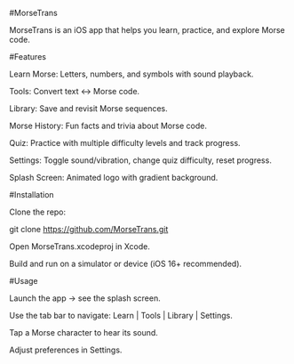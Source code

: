 #MorseTrans

MorseTrans is an iOS app that helps you learn, practice, and explore Morse code.

#Features

Learn Morse: Letters, numbers, and symbols with sound playback.

Tools: Convert text ↔ Morse code.

Library: Save and revisit Morse sequences.

Morse History: Fun facts and trivia about Morse code.

Quiz: Practice with multiple difficulty levels and track progress.

Settings: Toggle sound/vibration, change quiz difficulty, reset progress.

Splash Screen: Animated logo with gradient background.

#Installation

Clone the repo:

git clone https://github.com/MorseTrans.git


Open MorseTrans.xcodeproj in Xcode.

Build and run on a simulator or device (iOS 16+ recommended).

#Usage

Launch the app → see the splash screen.

Use the tab bar to navigate: Learn | Tools | Library | Settings.

Tap a Morse character to hear its sound.

Adjust preferences in Settings.
